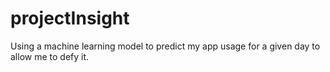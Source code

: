 # projectInsight
Using a machine learning model to predict my app usage for a given day to allow me to defy it.
